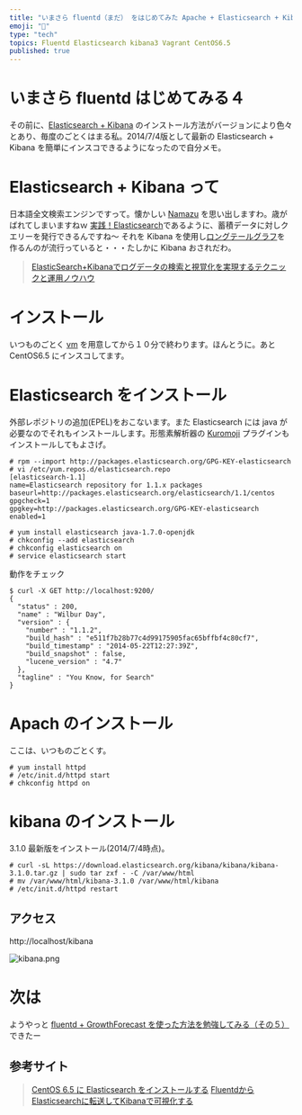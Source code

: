 ```yaml
---
title: "いまさら fluentd（まだ） をはじめてみた Apache + Elasticsearch + Kibana なにそれ美味しいの？、その４"
emoji: "📝"
type: "tech"
topics: Fluentd Elasticsearch kibana3 Vagrant CentOS6.5
published: true
---
```


# いまさら fluentd はじめてみる４
その前に、[Elasticsearch + Kibana](http://www.elasticsearch.org/) のインストール方法がバージョンにより色々とあり、毎度のごとくはまる私。2014/7/4版として最新の Elasticsearch + Kibana を簡単にインスコできるようになったので自分メモ。

# Elasticsearch + Kibana って
日本語全文検索エンジンですって。懐かしい [Namazu](http://www.namazu.org/index.html.ja) を思い出しますわ。歳がばれてしまいますねｗ
[実践！Elasticsearch](http://engineer.wantedly.com/2014/02/25/elasticsearch-at-wantedly-1.html)であるように、蓄積データに対しクエリーを発行できるんですね～ それを Kibana を使用し[ロングテールグラフ](http://markezine.jp/article/detail/111)を作るんのが流行っていると・・・たしかに Kibana おされだわ。

> [ElasticSearch+Kibanaでログデータの検索と視覚化を実現するテクニックと運用ノウハウ](http://www.slideshare.net/y-ken/elasticsearch-kibnana-fluentd-management-tips)

# インストール
いつものごとく [vm](http://qiita.com/murachi1208/items/99daa3ca069d907a7b50) を用意してから１０分で終わります。ほんとうに。あと CentOS6.5 にインスコしてます。


# Elasticsearch をインストール
外部レポジトリの追加(EPEL)をおこないます。また Elasticsearch には java が必要なのでそれもインストールします。形態素解析器の [Kuromoji](http://www.mwsoft.jp/programming/lucene/kuromoji.html) プラグインもインストールしてもよさげ。

```
# rpm --import http://packages.elasticsearch.org/GPG-KEY-elasticsearch
# vi /etc/yum.repos.d/elasticsearch.repo
[elasticsearch-1.1]
name=Elasticsearch repository for 1.1.x packages
baseurl=http://packages.elasticsearch.org/elasticsearch/1.1/centos
gpgcheck=1
gpgkey=http://packages.elasticsearch.org/GPG-KEY-elasticsearch
enabled=1

# yum install elasticsearch java-1.7.0-openjdk
# chkconfig --add elasticsearch
# chkconfig elasticsearch on
# service elasticsearch start
```

動作をチェック

```
$ curl -X GET http://localhost:9200/
{
  "status" : 200,
  "name" : "Wilbur Day",
  "version" : {
    "number" : "1.1.2",
    "build_hash" : "e511f7b28b77c4d99175905fac65bffbf4c80cf7",
    "build_timestamp" : "2014-05-22T12:27:39Z",
    "build_snapshot" : false,
    "lucene_version" : "4.7"
  },
  "tagline" : "You Know, for Search"
}
```

# Apach のインストール
ここは、いつものごとくす。

```
# yum install httpd
# /etc/init.d/httpd start
# chkconfig httpd on
```

# kibana のインストール
3.1.0 最新版をインストール(2014/7/4時点)。

```
# curl -sL https://download.elasticsearch.org/kibana/kibana/kibana-3.1.0.tar.gz | sudo tar zxf - -C /var/www/html
# mv /var/www/html/kibana-3.1.0 /var/www/html/kibana
# /etc/init.d/httpd restart
```

## アクセス
http://localhost/kibana

![kibana.png](https://qiita-image-store.s3.amazonaws.com/0/44540/f31c73f0-ad1c-2d63-431f-c815fcb098e2.png)

# 次は
ようやっと [fluentd + GrowthForecast を使った方法を勉強してみる（その５）](http://qiita.com/murachi1208/items/73ca933fb3dc4457b224) できたー

## 参考サイト
> [CentOS 6.5 に Elasticsearch をインストールする](http://blog.manabusakai.com/2014/02/centos-elasticsearch-install/)
> [FluentdからElasticsearchに転送してKibanaで可視化する](http://okochang.hatenablog.jp/entry/2014/03/21/191523)


